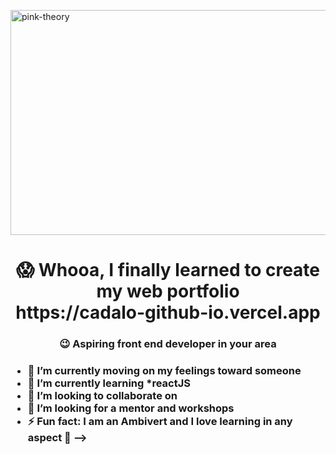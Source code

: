<img align = "center" alt="pink-theory" width = "1000" height = "360" src = "(https://user-images.githubusercontent.com/82696971/218398573-8edcae5a-8a28-4bbc-bd33-ec89a6d1b348.gif)
">

   
<H1 align = "center"> 😱 Whooa, I finally learned to create my web portfolio <br> https://cadalo-github-io.vercel.app </H1> 
<H3 align = "center">  😉 Aspiring front end developer in your area <h3>

- 🔭 I’m currently moving on my feelings toward someone
- 🌱 I’m currently learning *reactJS
- 👯 I’m looking to collaborate on 
- 🤔 I’m looking for a mentor and workshops
- ⚡ Fun fact: I am an Ambivert and I love learning in any aspect 🤠
-->
